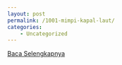 ```yaml
---
layout: post
permalink: /1001-mimpi-kapal-laut/
categories:
    - Uncategorized
---
```


[Baca Selengkapnya](/02)